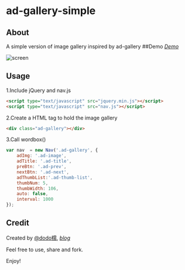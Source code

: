 # ad-gallery-simple
## About
A simple version of image gallery inspired by ad-gallery
##Demo
*[Demo](http://htmlpreview.github.io/?https://github.com/dodoroy/ad-gallery-simple/blob/master/demo/index.html)*


![screen](https://raw.github.com/dodoroy/ad-gallery-simple/master/demo.png)
## Usage
1.Include jQuery and nav.js

```html
<script type="text/javascript" src="jquery.min.js"></script>
<script type="text/javascript" src="nav.js"></script>
```
2.Create a HTML tag to hold the image gallery

```html
<div class="ad-gallery"></div>
```
3.Call wordbox()

```JavaScript
var nav  = new Nav('.ad-gallery', {
    adImg: '.ad-image',
    adTitle: '.ad-title',
    preBtn: '.ad-prev',
    nextBtn: '.ad-next',
    adThumbList:'.ad-thumb-list',
    thumbNum: 5,
    thumbWidth: 106,  
    auto: false,
    interval: 1000
});
```


## Credit
Created by [@dodo糯](http://weibo.com/dodoroy), *[blog](http://effy.me)*

Feel free to use, share and fork.

Enjoy!

